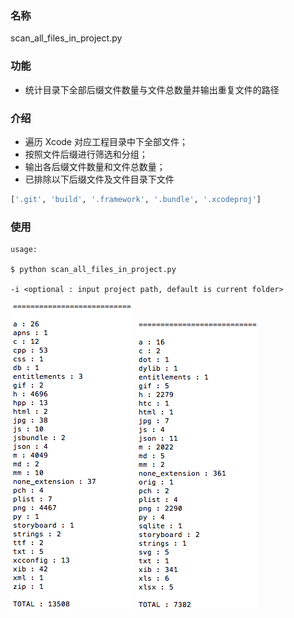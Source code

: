 ### 名称

scan_all_files_in_project.py

### 功能

* 统计目录下全部后缀文件数量与文件总数量并输出重复文件的路径

### 介绍

* 遍历 Xcode 对应工程目录中下全部文件；
* 按照文件后缀进行筛选和分组；
* 输出各后缀文件数量和文件总数量；
* 已排除以下后缀文件及文件目录下文件

```python
['.git', 'build', '.framework', '.bundle', '.xcodeproj']
```

### 使用

```shell
usage:

$ python scan_all_files_in_project.py

-i <optional : input project path, default is current folder>
```

![scan_all_files_in_project_1](Resource/scan_all_files_in_project_1.png)
![scan_all_files_in_project_2](Resource/scan_all_files_in_project_2.png)